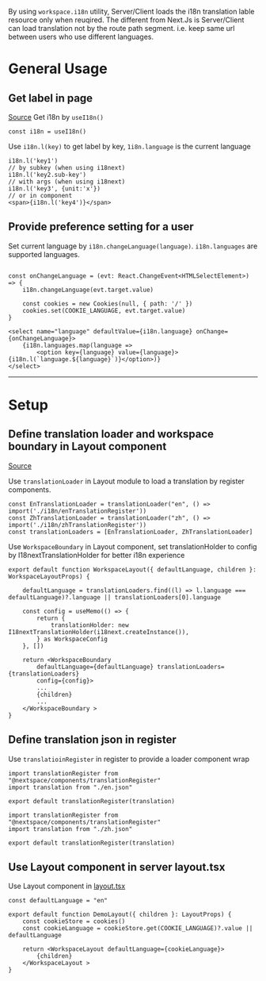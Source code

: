 

By using `workspace.i18n` utility, Server/Client loads the i18n translation lable resource only when reuqired.
The different from Next.Js is Server/Client can load translation not by the route path segment. i.e. keep same url between users who use different languages.

# General Usage

## Get label in page
[Source](https://github.com/dennischen/nextspace-demo/blob/master/src/app/demo/language/page.tsx)
Get i18n by `useI18n()`
```tsx
const i18n = useI18n()
```

Use `i18n.l(key)` to get label by key, `1i8n.language` is the current language
```tsx
i18n.l('key1')
// by subkey (when using i18next)
i18n.l('key2.sub-key')
// with args (when using i18next)
i18n.l('key3', {unit:'x'})
// or in component
<span>{i18n.l('key4')}</span>
```

## Provide preference setting for a user
Set current language by `i18n.changeLanguage(language)`. `i18n.languages` are supported languages.
```tsx

const onChangeLanguage = (evt: React.ChangeEvent<HTMLSelectElement>) => {
    i18n.changeLanguage(evt.target.value)

    const cookies = new Cookies(null, { path: '/' })
    cookies.set(COOKIE_LANGUAGE, evt.target.value)
}

<select name="language" defaultValue={i18n.language} onChange={onChangeLanguage}>
    {i18n.languages.map(language => 
        <option key={language} value={language}>{i18n.l(`language.${language}`)}</option>)}
</select>
```
---
# Setup
## Define translation loader and workspace boundary in Layout component
[Source](https://github.com/dennischen/nextspace-demo/blob/master/src/app/demo/WorkspaceLayout.tsx)


Use `translationLoader` in Layout module to load a translation by register components.
```tsx
const EnTranslationLoader = translationLoader("en", () => import('./i18n/enTranslationRegister'))
const ZhTranslationLoader = translationLoader("zh", () => import('./i18n/zhTranslationRegister'))
const translationLoaders = [EnTranslationLoader, ZhTranslationLoader]
```


Use `WorkspaceBoundary` in Layout component, set translationHolder to config by I18nextTranslationHolder for better i18n experience
```tsx
export default function WorkspaceLayout({ defaultLanguage, children }: WorkspaceLayoutProps) {

    defaultLanguage = translationLoaders.find((l) => l.language === defaultLanguage)?.language || translationLoaders[0].language

    const config = useMemo(() => {
        return {
            translationHolder: new I18nextTranslationHolder(i18next.createInstance()),
        } as WorkspaceConfig
    }, [])    

    return <WorkspaceBoundary
        defaultLanguage={defaultLanguage} translationLoaders={translationLoaders}
        config={config}>
        ...
        {children}
        ...
    </WorkspaceBoundary >
}
```

## Define translation json in register
Use `translatioinRegister` in register to provide a loader component wrap
```tsx
import translationRegister from "@nextspace/components/translationRegister"
import translation from "./en.json"

export default translationRegister(translation)
```
```tsx
import translationRegister from "@nextspace/components/translationRegister"
import translation from "./zh.json"

export default translationRegister(translation)
```

## Use Layout component in server layout.tsx
Use Layout component in [layout.tsx](https://github.com/dennischen/nextspace-demo/blob/master/src/app/demo/layout.tsx)
```tsx
const defaultLanguage = "en"

export default function DemoLayout({ children }: LayoutProps) {
    const cookieStore = cookies()
    const cookieLanguage = cookieStore.get(COOKIE_LANGUAGE)?.value || defaultLanguage

    return <WorkspaceLayout defaultLanguage={cookieLanguage}>
        {children}
    </WorkspaceLayout >
}
```